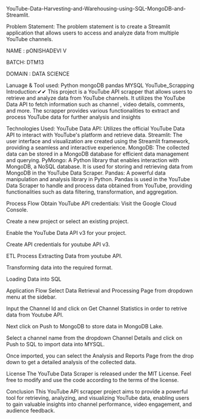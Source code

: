 
YouTube-Data-Harvesting-and-Warehousing-using-SQL-MongoDB-and-Streamlit.

Problem Statement: The problem statement is to create a Streamlit application that allows users to access and analyze data from multiple YouTube channels.

NAME : pONISHADEVI V

BATCH: DTM13

DOMAIN : DATA SCIENCE

Lanuage & Tool used: Python mongoDB pandas MYSQL
YouTube_Scrapping 
Introduction:✔✔
This project is a YouTube API scrapper that allows users to retrieve and analyze data from YouTube channels. It utilizes the YouTube Data API to fetch information such as channel , video details, comments, and more. The scrapper provides various functionalities to extract and process YouTube data for further analysis and insights


Technologies Used:
YouTube Data API: Utilizes the official YouTube Data API to interact with YouTube's platform and retrieve data.
Streamlit: The user interface and visualization are created using the Streamlit framework, providing a seamless and interactive experience.
MongoDB: The collected data can be stored in a MongoDB database for efficient data management and querying.
PyMongo: A Python library that enables interaction with MongoDB, a NoSQL database. It is used for storing and retrieving data from MongoDB in the YouTube Data Scraper.
Pandas: A powerful data manipulation and analysis library in Python. Pandas is used in the YouTube Data Scraper to handle and process data obtained from YouTube, providing functionalities such as data filtering, transformation, and aggregation.


Process Flow
Obtain YouTube API credentials: Visit the Google Cloud Console.

Create a new project or select an existing project.

Enable the YouTube Data API v3 for your project.

Create API credentials for youtube API v3.


ETL Process
Extracting Data from youtube API.

Transforming data into the required format.

Loading Data into SQL



Application Flow
Select Data Retrieval and Processing Page from dropdown menu at the sidebar.

Input the Channel Id and click on Get Channel Statistics in order to retrive data from Youtube API.

Next click on Push to MongoDB to store data in MongoDB Lake.

Select a channel name from the dropdown Channel Details and click on Push to SQL to import data into MYSQL.

Once imported, you can select the Analysis and Reports Page from the drop down to get a detailed analysis of the collected data.


License
The YouTube Data Scraper is released under the MIT License. Feel free to modify and use the code according to the terms of the license.

Conclusion
This YouTube API scrapper project aims to provide a powerful tool for retrieving, analyzing, and visualizing YouTube data, enabling users to gain valuable insights into channel performance, video engagement, and audience feedback.
